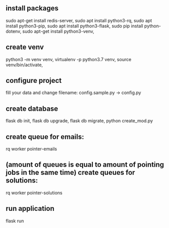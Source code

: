 install packages
--------------
sudo apt-get install redis-server,
sudo apt install python3-rq,
sudo apt install python3-pip,
sudo apt install python3-flask,
sudo pip install python-dotenv,
sudo apt-get install python3-venv,

create venv
--------------
python3 -m venv venv,
virtualenv -p python3.7 venv,
source venv/bin/activate,

configure project
--------------
fill your data and change filename:
config.sample.py -> config.py

create database
--------------
flask db init,
flask db upgrade,
flask db migrate,
python create_mod.py

create queue for emails:
--------------
rq worker pointer-emails

(amount of queues is equal to amount of pointing jobs  in the same time)
create queues for solutions:
--------------
rq worker pointer-solutions

run application
--------------
flask run
